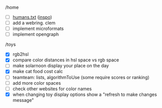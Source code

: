 /home
- [ ] [humans.txt](https://humanstxt.org/) ([inspo](https://www.datagubbe.se/humans.txt))
- [ ] add a webring. clem
- [ ] implement microformats
- [ ] implement opengraph

/toys
- [x] rgb2hsl
- [x] compare color distances in hsl space vs rgb space
- [ ] make solarnoon display your place on the day
- [x] make cat food cost calc
- [ ] teamteam: lists, algorithmToUse (some require scores or ranking)
- [ ] add more color spaces
- [ ] check other websites for color names
- [x] when changing toy display options show a "refresh to make changes message"